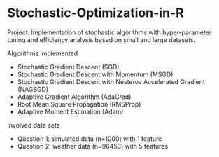 # Stochastic-Optimization-in-R

Project: Implementation of stochastic algorithms with hyper-parameter tuning and efficiency analysis based on small and large datasets.

Algorithms implemented
- Stochastic Gradient Descent (SGD)
- Stochastic Gradient Descent with Momentum (MSGD)
- Stochastic Gradient Descent with Nesterov Accelerated Gradient (NAGSGD)
- Adaptive Gradient Algorithm (AdaGrad)
- Root Mean Square Propagation (RMSProp) 
- Adaptive Moment Estimation (Adam)

Involved data sets
- Question 1: simulated data (n=1000) with 1 feature 
- Question 2: weather data (n=96453) with 5 features 
